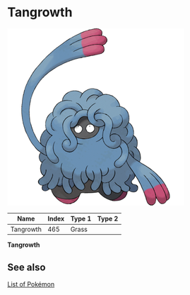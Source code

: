 # Tangrowth


![Tangrowth](images/465.png)

| **Name** | **Index** | **Type 1** | **Type 2** |
|----|----|----|----|
| Tangrowth | 465 | Grass  |  |

**Tangrowth** 

## See also

[List of Pokémon](../pokemon.md)
